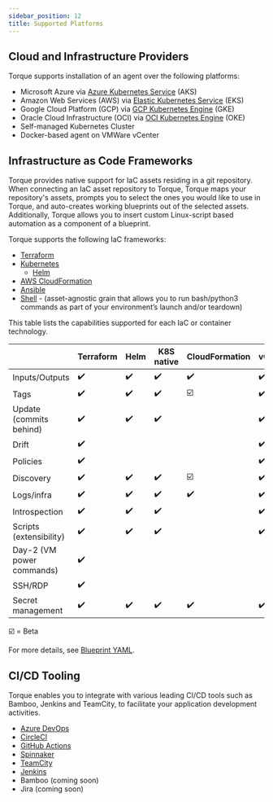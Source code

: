 ```yaml
---
sidebar_position: 12
title: Supported Platforms
---
```


## Cloud and Infrastructure Providers
Torque supports installation of an agent over the following platforms:

* Microsoft Azure via [Azure Kubernetes Service](https://azure.microsoft.com/en-us/products/kubernetes-service) (AKS) 
* Amazon Web Services (AWS) via [Elastic Kubernetes Service](https://aws.amazon.com/eks/) (EKS)
* Google Cloud Platform (GCP) via [GCP Kubernetes Engine](https://cloud.google.com/kubernetes-engine) (GKE)
* Oracle Cloud Infrastructure (OCI) via [OCI Kubernetes Engine](https://www.oracle.com/cloud/cloud-native/container-engine-kubernetes/) (OKE)
* Self-managed Kubernetes Cluster
* Docker-based agent on VMWare vCenter

## Infrastructure as Code Frameworks
Torque provides native support for IaC assets residing in a git repository. When connecting an IaC asset repository to Torque, Torque maps your repository's assets, prompts you to select the ones you would like to use in Torque, and auto-creates working blueprints out of the selected assets. Additionally, Torque allows you to insert custom Linux-script based automation as a component of a blueprint.

Torque supports the following IaC frameworks:
* [Terraform](/blueprint-designer-guide/blueprints/terraform-grain.md)
* [Kubernetes](/blueprint-designer-guide/blueprints/kubernetes-grain.md)
    * [Helm](/blueprint-designer-guide/blueprints/helm-grain.md)
* [AWS CloudFormation](/blueprint-designer-guide/blueprints/cloudformation-grain.md)
* [Ansible](/blueprint-designer-guide/blueprints/ansible-grain.md)
* [Shell](/blueprint-designer-guide/blueprints/shell-grain.md) - (asset-agnostic grain that allows you to run bash/python3 commands as part of your environment’s launch and/or teardown)


This table lists the capabilities supported for each IaC or container technology. 

|              | Terraform | Helm      | K8S native | CloudFormation | vCenter |
| ------------ | --------- | --------- | ---------  | ---------      | ------- |
|Inputs/Outputs|:heavy_check_mark:|:heavy_check_mark:|:heavy_check_mark:|:heavy_check_mark:|:heavy_check_mark:|
|Tags|:heavy_check_mark:|:heavy_check_mark:|:heavy_check_mark:|:ballot_box_with_check:|:heavy_check_mark:|
|Update (commits behind)|:heavy_check_mark:|:heavy_check_mark:|:heavy_check_mark:||:heavy_check_mark:|
|Drift|:heavy_check_mark:||||:heavy_check_mark:|
|Policies|:heavy_check_mark:||||:heavy_check_mark:|
|Discovery|:heavy_check_mark:|:heavy_check_mark:|:heavy_check_mark:|:ballot_box_with_check:|:heavy_check_mark:|
|Logs/infra|:heavy_check_mark:|:heavy_check_mark:|:heavy_check_mark:|:heavy_check_mark:|:heavy_check_mark:|
|Introspection|:heavy_check_mark:|:heavy_check_mark:|:heavy_check_mark:||:heavy_check_mark:|
|Scripts (extensibility)|:heavy_check_mark:|:heavy_check_mark:|:heavy_check_mark:||:heavy_check_mark:|
|Day-2 (VM power commands)|:heavy_check_mark:|||||
|SSH/RDP|:heavy_check_mark:|||||
|Secret management|:heavy_check_mark:|:heavy_check_mark:|:heavy_check_mark:|:heavy_check_mark:|:heavy_check_mark:|


:ballot_box_with_check: = Beta

For more details, see [Blueprint YAML](/blueprint-designer-guide/blueprints/blueprints-overview).

## CI/CD Tooling
Torque enables you to integrate with various leading CI/CD tools such as Bamboo, Jenkins and TeamCity, to facilitate your application development activities.

* [Azure DevOps](/eco-system/ci-cd-tooling/azure-devops.md)
* [CircleCI](/eco-system/ci-cd-tooling/circle-ci.md)
* [GitHub Actions](/eco-system/ci-cd-tooling/github-actions.md)
* [Spinnaker](/eco-system/ci-cd-tooling/spinnaker.md)
* [TeamCity](/eco-system/ci-cd-tooling/teamcity.md)
* [Jenkins](/eco-system/ci-cd-tooling/jenkins.md)
* Bamboo (coming soon)
* Jira (coming soon)
